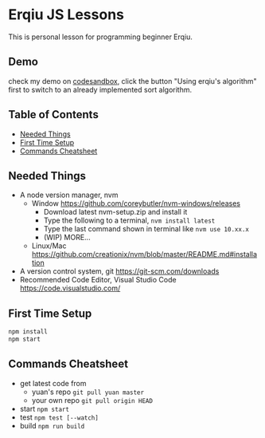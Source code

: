 # Erqiu JS Lessons

This is personal lesson for programming beginner Erqiu.

## Demo

check my demo on [codesandbox](https://codesandbox.io/s/vmr309jrv5), click the button "Using erqiu's algorithm" first to switch to an already implemented sort algorithm.

## Table of Contents

- [Needed Things](#needed-things)
- [First Time Setup](#first-time-setup)
- [Commands Cheatsheet](#commands-cheatsheet)

## Needed Things

- A node version manager, nvm
  - Window https://github.com/coreybutler/nvm-windows/releases
    - Download latest nvm-setup.zip and install it
    - Type the following to a terminal, `nvm install latest`
    - Type the last command shown in terminal like `nvm use 10.xx.x`
    - (WIP) MORE...
  - Linux/Mac https://github.com/creationix/nvm/blob/master/README.md#installation
- A version control system, git https://git-scm.com/downloads
- Recommended Code Editor, Visual Studio Code https://code.visualstudio.com/

## First Time Setup

```js
npm install
npm start
```

## Commands Cheatsheet

- get latest code from
  - yuan's repo `git pull yuan master`
  - your own repo `git pull origin HEAD`
- start `npm start`
- test `npm test [--watch]`
- build `npm run build`
